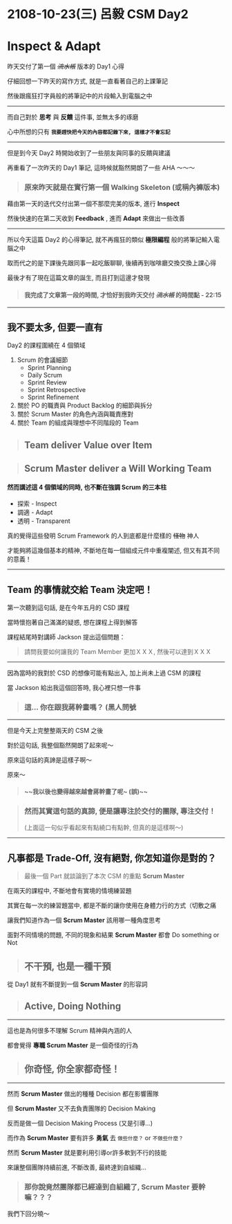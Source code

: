 # 2108-10-23(三) 呂毅 CSM Day2

# Inspect & Adapt
昨天交付了第一個 ~~*流水帳*~~ 版本的 Day1 心得

仔細回想一下昨天的寫作方式, 就是一直看著自己的上課筆記

然後跟瘋狂打字員般的將筆記中的片段輸入到電腦之中

---
而自己對於 **思考** 與 **反饋** 這件事, 並無太多的琢磨

心中所想的只有 **`我要趕快把今天的內容都記錄下來, 這樣才不會忘記`**

---

但是到今天 Day2 時開始收到了一些朋友與同事的反饋與建議

再重看了一次昨天的 Day1 筆記, 這時候就豁然開朗了一些 AHA ～～～ 

> ### 原來昨天就是在實行第一個 Walking Skeleton (或稱內褲版本)

藉由第一天的迭代交付出第一個不那麼完美的版本, 進行 **Inspect**

然後快速的在第二天收到 **Feedback** , 進而 **Adapt** 來做出一些改善

---

所以今天這篇 Day2 的心得筆記, 就不再瘋狂的類似 **極限編程** 般的將筆記輸入電腦之中

取而代之的是下課後先跟同事一起吃飯聊聊, 後續再到咖啡廳交換交換上課心得


最後才有了現在這篇文章的誕生, 而且打到這邊才發現

> #### 我完成了文章第一段的時間, 才恰好到我昨天交付 ~~*流水帳*~~ 的時間點 - 22:15
---
## 我不要太多, 但要一直有
Day2 的課程圍繞在 4 個領域
1. Scrum 的會議細節 
   * Sprint Planning
   * Daily Scrum
   * Sprint Review 
   * Sprint Retrospective
   * Sprint Refinement
2. 關於 PO 的職責與 Product Backlog 的細節與拆分
3. 關於 Scrum Master 的角色內涵與職責應對
4. 關於 Team 的組成與理想中不同階段的 Team

> ## **Team** deliver Value over Item

> ## **Scrum Master** deliver a Will Working Team


#### 然而講述這 4 個領域的同時, 也不斷在強調 Scrum 的三本柱
* 探索 - Inspect
* 調適 - Adapt
* 透明 - Transparent


真的覺得這些發明 Scrum Framework 的人到底都是什麼樣的 ~~怪物~~ 神人

才能夠將這幾個基本的精神, 不斷地在每一個組成元件中重複闡述, 但又有其不同的意義！

---
## Team 的事情就交給 Team 決定吧！
第一次聽到這句話, 是在今年五月的 CSD 課程

當時懷抱著自己滿滿的疑惑, 想在課程上得到解答

課程結尾時對講師 Jackson 提出這個問題： 
> 請問我要如何讓我的 Team Member 更加ＸＸＸ, 然後可以達到ＸＸＸ
---
因為當時的我對於 CSD 的想像可能有點出入, 加上尚未上過 CSM 的課程

當 Jackson 給出我這個回答時, 我心裡只想一件事

> ### 這... 你在跟我蔣幹畫嗎？ (黑人問號 
---

但是今天上完整整兩天的 CSM 之後

對於這句話, 我整個豁然開朗了起來呢～

原來這句話的真諦是這樣子啊～



原來～

> #### ~~我以後也變得越來越會蔣幹畫了呢~ (誤)~~ 

> ### 然而其實這句話的真諦, 便是讓專注於交付的團隊, 專注交付！
> (上面這一句似乎看起來有點繞口有點幹, 但真的是這樣啊～)
---
## 凡事都是 Trade-Off, 沒有絕對, 你怎知道你是對的？
> 最後一個 Part 就談論到了本次 CSM 的重點 **Scrum Master** 

在兩天的課程中, 不斷地會有實境的情境練習題

其實在每一次的練習題當中, 都是不斷的讓你使用在身體力行的方式（切敷之痛

讓我們知道作為一個 **Scrum Master** 該用哪一種角度思考

面對不同情境的問題, 不同的現象和結果
**Scrum Master** 都會 Do something or Not

> ## 不干預, 也是一種干預

從 Day1 就有不斷提到一個 **Scrum Master** 的形容詞

> ## Active, Doing Nothing
---
這也是為何很多不理解 Scrum 精神與內涵的人

都會覺得 **專職 Scrum Master** 是一個奇怪的行為

> ## 你奇怪, 你全家都奇怪！
---
然而 **Scrum Master** 做出的種種 Decision 都在影響團隊

但 **Scrum Master** 又不去負責團隊的 Decision Making

反而是做一個 Decision Making Process (又是引導...)

而作為 **Scrum Master** 要有許多 **勇氣** 去 `做些什麼？`  or `不做些什麼？`


然而 **Scrum Master** 就是要利用引導or許多軟到不行的技能

來讓整個團隊持續前進, 不斷改善, 最終達到自組織...

> ### 那你說竟然團隊都已經達到自組織了, **Scrum Master** 要幹嘛？？？

我們下回分曉～

